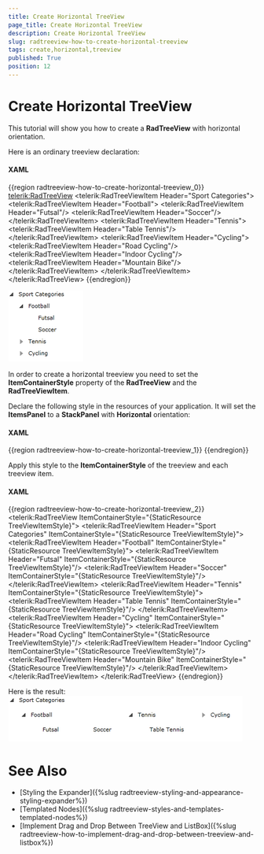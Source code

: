 ```yaml
---
title: Create Horizontal TreeView
page_title: Create Horizontal TreeView
description: Create Horizontal TreeView
slug: radtreeview-how-to-create-horizontal-treeview
tags: create,horizontal,treeview
published: True
position: 12
---
```


# Create Horizontal TreeView

This tutorial will show you how to create a __RadTreeView__ with horizontal orientation.

Here is an ordinary treeview declaration: 

#### __XAML__

{{region radtreeview-how-to-create-horizontal-treeview_0}}
	<telerik:RadTreeView>
	    <telerik:RadTreeViewItem Header="Sport Categories">
	        <telerik:RadTreeViewItem Header="Football">
	            <telerik:RadTreeViewItem Header="Futsal"/>
	            <telerik:RadTreeViewItem Header="Soccer"/>
	        </telerik:RadTreeViewItem>
	        <telerik:RadTreeViewItem Header="Tennis">
	            <telerik:RadTreeViewItem Header="Table Tennis"/>
	        </telerik:RadTreeViewItem>
	        <telerik:RadTreeViewItem Header="Cycling">
	            <telerik:RadTreeViewItem Header="Road Cycling"/>
	            <telerik:RadTreeViewItem Header="Indoor Cycling"/>
	            <telerik:RadTreeViewItem Header="Mountain Bike"/>
	        </telerik:RadTreeViewItem>
	    </telerik:RadTreeViewItem>
	</telerik:RadTreeView>
	{{endregion}}

![](images/RadTreeView_HowToCreateHorizontalTreeView_001.PNG)

In order to create a horizontal treeview you need to set the __ItemContainerStyle__ property of the __RadTreeView__ and the __RadTreeViewItem__.

Declare the following style in the resources of your application. It will set the __ItemsPanel__ to a __StackPanel__ with __Horizontal__ orientation: 

#### __XAML__

{{region radtreeview-how-to-create-horizontal-treeview_1}}
	<Style TargetType="telerik:RadTreeViewItem" x:Key="TreeViewItemStyle">
	    <Setter Property="ItemsPanel">
	        <Setter.Value>
	            <ItemsPanelTemplate>
	                <StackPanel HorizontalAlignment="Center" Margin="4,6" Orientation="Horizontal" />
	            </ItemsPanelTemplate>
	        </Setter.Value>
	    </Setter>
	</Style>
	{{endregion}}

Apply this style to the __ItemContainerStyle__ of the treeview and each treeview item. 

#### __XAML__

{{region radtreeview-how-to-create-horizontal-treeview_2}}
	<telerik:RadTreeView ItemContainerStyle="{StaticResource TreeViewItemStyle}">
	    <telerik:RadTreeViewItem Header="Sport Categories" ItemContainerStyle="{StaticResource TreeViewItemStyle}">
	        <telerik:RadTreeViewItem Header="Football" ItemContainerStyle="{StaticResource TreeViewItemStyle}">
	            <telerik:RadTreeViewItem Header="Futsal" ItemContainerStyle="{StaticResource TreeViewItemStyle}"/>
	            <telerik:RadTreeViewItem Header="Soccer" ItemContainerStyle="{StaticResource TreeViewItemStyle}"/>
	        </telerik:RadTreeViewItem>
	        <telerik:RadTreeViewItem Header="Tennis" ItemContainerStyle="{StaticResource TreeViewItemStyle}">
	            <telerik:RadTreeViewItem Header="Table Tennis" ItemContainerStyle="{StaticResource TreeViewItemStyle}"/>
	        </telerik:RadTreeViewItem>
	        <telerik:RadTreeViewItem Header="Cycling" ItemContainerStyle="{StaticResource TreeViewItemStyle}">
	            <telerik:RadTreeViewItem Header="Road Cycling" ItemContainerStyle="{StaticResource TreeViewItemStyle}"/>
	            <telerik:RadTreeViewItem Header="Indoor Cycling" ItemContainerStyle="{StaticResource TreeViewItemStyle}"/>
	            <telerik:RadTreeViewItem Header="Mountain Bike" ItemContainerStyle="{StaticResource TreeViewItemStyle}"/>
	        </telerik:RadTreeViewItem>
	    </telerik:RadTreeViewItem>
	</telerik:RadTreeView>
{{endregion}}

Here is the result:
![](images/RadTreeView_HowToCreateHorizontalTreeView_010.PNG)

# See Also
 * [Styling the Expander]({%slug radtreeview-styling-and-appearance-styling-expander%})
 * [Templated Nodes]({%slug radtreeview-styles-and-templates-templated-nodes%})
 * [Implement Drag and Drop Between TreeView and ListBox]({%slug radtreeview-how-to-implement-drag-and-drop-between-treeview-and-listbox%})